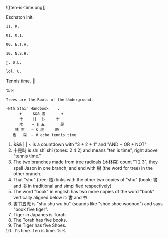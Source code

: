 
![[ten-is-time.png]]

Eschaton init.

```sh
11. R.

01. O.I.

00. E.T.A.

10. N.S.H.

💯. D.L.

lol. U.
```

Tennis time. 🎾

%%
```
Trees are the Roots of the Underground.

-Nth Stair Handbook    .
      +     &&& 書       +
      十    ||  书     十
      木    ~ $ 五       是
    林 杰   ~ $ 虎     時
   樹   森  ~ # echo tennis time
```

1. &&& | | ~ is a countdown with "3 + 2 + 1" and "AND + OR + NOT"
2. 十是時 is shí shì shí (tones: 2 4 2) and means "ten is time", right above "tennis time."
3. The two branches made from tree radicals (木林森) count "1 2 3", they spell Jason in one branch, and end with 樹 (the word for tree) in the other branch.
4. That "shu" (tree: 樹) links with the other two copies of "shu" (book: 書 and 书 in traditional and simplified respectively)
5. The word "book" in english has two more copies of the word "book" vertically aligned below it: 書 and 书.
6. 書书五虎 is "shu shu wu hu" (sounds like "shoe shoe woohoo") and says "book five tiger".
7. Tiger in Japanes is Torah.
8. The Torah has five books.
9. The Tiger has five Shoes.
10. It's time. Ten is time.
%%